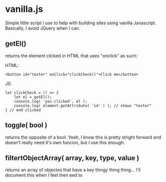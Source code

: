 vanilla.js
===

Simple little script I use to help with building sites using vanilla Javascript. Basically, I avoid JQuery when I can.

getEl() 
---

returns the element clicked in HTML that uses "onclick" as such:


HTML:
```
<button id="tester" onClick="clickCheck()">Click me</button>
```

JS:
```
let clickCheck = () => {
    let el = getEl();
    console.log( 'you clicked', el ); 
    console.log( element.getAttribute( 'id' ) ); // shows "tester"
} // end clicked
```

toggle( bool )
---

returns the opposite of a bool. Yeah, I know this is pretty stright forward and doesn't really need it's own funcion, but I use this enough.

filtertObjectArray( array, key, type, value )
---

returns an array of objectes that have a key thingy thing thing... I'll document this when I feel then eed to
